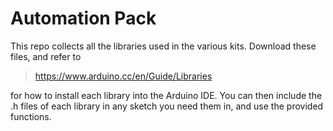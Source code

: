 Automation Pack
===================

This repo collects all the libraries used in the various kits. Download these files, and refer to

>https://www.arduino.cc/en/Guide/Libraries

for how to install each library into the Arduino IDE. You can then include the .h files of each library in any sketch you need them in, and use the provided functions.
